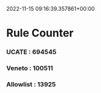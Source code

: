 2022-11-15 09:16:39.357861+00:00
# Rule Counter 
 ### UCATE : 694545

 ### Veneto : 100511

 ### Allowlist : 13925